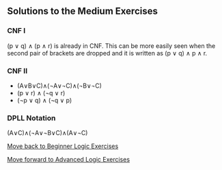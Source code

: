 ## Solutions to the Medium Exercises

### CNF I
(p ∨ q) ∧ (p ∧ r) is already in CNF. This can be more easily seen when the second pair of brackets are dropped and it is written as (p ∨ q) ∧ p ∧ r.

### CNF II
- (A∨B∨C)∧(¬A∨¬C)∧(¬B∨¬C)
- (p ∨ r) ∧ (¬q ∨ r)
- (¬p ∨ q) ∧ (¬q ∨ p)

### DPLL Notation
(A∨C)∧(¬A∨¬B∨C)∧(A∨¬C)

[Move back to Beginner Logic Exercises](https://github.com/UMdecisionsupport/DecisionSupport2023/blob/main/Logic/Beginner.md)

[Move forward to Advanced Logic Exercises](https://github.com/UMdecisionsupport/DecisionSupport2023/blob/main/Logic/Advanced.md)
